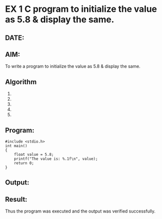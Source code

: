# EX 1 C program to initialize the value as 5.8 & display the same.
## DATE:
## AIM:
To write a program to initialize the value as 5.8 & display the same.

## Algorithm
1. 
2. 
3. 
4.  
5.   

## Program:
```
#include <stdio.h>
int main()
{
    float value = 5.8;
    printf("The value is: %.1f\n", value);
    return 0;
}
```

## Output:



## Result:
Thus the program was executed and the output was verified successfully.

